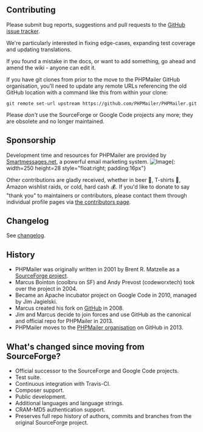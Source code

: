 ## Contributing
Please submit bug reports, suggestions and pull requests to the  [GitHub issue tracker](https://guides.github.com/features/issues/).

We're particularly interested in fixing edge-cases, expanding test coverage and updating translations.

If you found a mistake in the docs, or want to add something, go ahead and amend the wiki - anyone can edit it.

If you have git clones from prior to the move to the PHPMailer GitHub organisation, you'll need to update any remote URLs referencing the old GitHub location with a command like this from within your clone:
``` 
git remote set-url upstream https://github.com/PHPMailer/PHPMailer.git 
```
Please *don't* use the SourceForge or Google Code projects any more; they are obsolete and no longer maintained.

## Sponsorship
Development time and resources for PHPMailer are provided by [Smartmessages.net](https://info.smartmessages.net/), a powerful email marketing system.
![Image](https://camo.githubusercontent.com/6f3a4a42588fb2978b1aeddef4f61161857b6907/68747470733a2f2f7777772e736d6172746d657373616765732e6e65742f696d672f736d6172746d657373616765732d6c6f676f2e737667){: width=250 height=28 style="float:right; padding:16px"}

Other contributions are gladly received, whether in beer 🍺, T-shirts 👕, Amazon wishlist raids, or cold, hard cash 💰. If you'd like to donate to say "thank you" to maintainers or contributors, please contact them through individual profile pages via [the contributors page](https://github.com/PHPMailer/PHPMailer/graphs/contributors).

## Changelog
See [changelog](https://github.com/PHPMailer/PHPMailer/blob/master/changelog.md).
## History
- PHPMailer was originally written in 2001 by Brent R. Matzelle as a [SourceForge project](https://sourceforge.net/projects/phpmailer/).
- Marcus Bointon (coolbru on SF) and Andy Prevost (codeworxtech) took over the project in 2004.
- Became an Apache incubator project on Google Code in 2010, managed by Jim Jagielski.
- Marcus created his fork on [GitHub](https://github.com/Synchro/PHPMailer) in 2008.
- Jim and Marcus decide to join forces and use GitHub as the canonical and official repo for PHPMailer in 2013.
- PHPMailer moves to the [PHPMailer organisation](https://github.com/PHPMailer) on GitHub in 2013.
## What's changed since moving from SourceForge?
- Official successor to the SourceForge and Google Code projects.
- Test suite.
- Continuous integration with Travis-CI.
- Composer support.
- Public development.
- Additional languages and language strings.
- CRAM-MD5 authentication support.
- Preserves full repo history of authors, commits and branches from the original SourceForge project.

